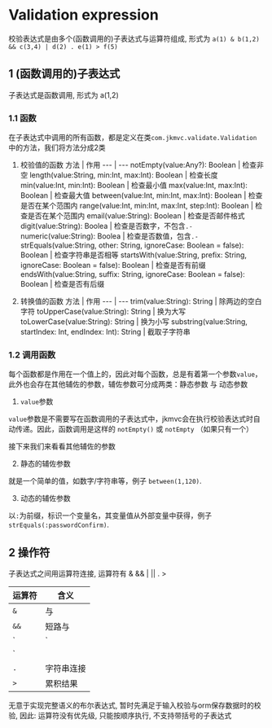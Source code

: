 # Validation expression

校验表达式是由多个(函数调用的)子表达式与运算符组成, 形式为 `a(1) & b(1,2) && c(3,4) | d(2) . e(1) > f(5)`

## 1 (函数调用的)子表达式

子表达式是函数调用, 形式为 a(1,2)

### 1.1 函数

在子表达式中调用的所有函数，都是定义在类`com.jkmvc.validate.Validation` 中的方法，我们将方法分成2类

1. 校验值的函数
方法 | 作用
--- | ---
notEmpty(value:Any?): Boolean | 检查非空
length(value:String, min:Int, max:Int): Boolean | 检查长度
min(value:Int, min:Int): Boolean | 检查最小值
max(value:Int, max:Int): Boolean | 检查最大值
between(value:Int, min:Int, max:Int): Boolean | 检查是否在某个范围内
range(value:Int, min:Int, max:Int, step:Int): Boolean | 检查是否在某个范围内
email(value:String): Boolean | 检查是否邮件格式
digit(value:String): Boolea | 检查是否数字，不包含`.-`
numeric(value:String): Boolea | 检查是否数值，包含`.-`
strEquals(value:String, other: String, ignoreCase: Boolean = false): Boolean | 检查字符串是否相等
startsWith(value:String, prefix: String, ignoreCase: Boolean = false): Boolean | 检查是否有前缀
endsWith(value:String, suffix: String, ignoreCase: Boolean = false): Boolean | 检查是否有后缀

2. 转换值的函数
方法 | 作用
--- | ---
trim(value:String): String | 除两边的空白字符
toUpperCase(value:String): String | 换为大写
toLowerCase(value:String): String | 换为小写
substring(value:String, startIndex: Int, endIndex: Int): String | 截取子字符串

### 1.2 调用函数

每个函数都是作用在一个值上的，因此对每个函数，总是有着第一个参数`value`，此外也会存在其他辅佐的参数，辅佐参数可分成两类：静态参数 与 动态参数

1. `value`参数

`value`参数是不需要写在函数调用的子表达式中，jkmvc会在执行校验表达式时自动传递。因此，函数调用是这样的 `notEmpty()` 或 `notEmpty` （如果只有一个）

接下来我们来看看其他辅佐的参数

2. 静态的辅佐参数

就是一个简单的值，如数字/字符串等，例子 `between(1,120)`.

3. 动态的辅佐参数

以`:`为前缀，标识一个变量名，其变量值从外部变量中获得，例子 `strEquals(:passwordConfirm)`.

## 2 操作符

子表达式之间用运算符连接, 运算符有 & && | || . >

运算符 | 含义
--- | ---
`&` | 与
`&&` | 短路与
`|` | 或
`||` | 短路或
`.` | 字符串连接
`>` | 累积结果

无意于实现完整语义的布尔表达式, 暂时先满足于输入校验与orm保存数据时的校验, 因此:
运算符没有优先级, 只能按顺序执行, 不支持带括号的子表达式

